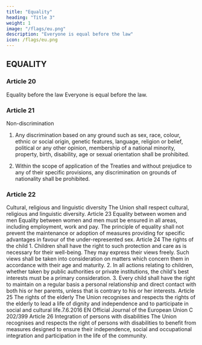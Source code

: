 ```yaml
---
title: "Equality"
heading: "Title 3"
weight: 1
image: "/flags/eu.png"
description: "Everyone is equal before the law"
icon: /flags/eu.png
---
```



## EQUALITY

### Article 20

Equality before the law
Everyone is equal before the law.


### Article 21

Non-discrimination

1. Any discrimination based on any ground such as sex, race, colour, ethnic or social origin, genetic features, language, religion or belief, political or any other opinion, membership of a national minority, property, birth, disability, age or sexual orientation shall be prohibited.

2. Within the scope of application of the Treaties and without prejudice to any of their specific provisions, any discrimination on grounds of nationality shall be prohibited.


### Article 22

Cultural, religious and linguistic diversity
The Union shall respect cultural, religious and linguistic diversity.
Article 23
Equality between women and men
Equality between women and men must be ensured in all areas, including employment, work
and pay.
The principle of equality shall not prevent the maintenance or adoption of measures providing for
specific advantages in favour of the under-represented sex.
Article 24
The rights of the child
1.
Children shall have the right to such protection and care as is necessary for their well-being.
They may express their views freely. Such views shall be taken into consideration on matters which
concern them in accordance with their age and maturity.
2.
In all actions relating to children, whether taken by public authorities or private institutions, the
child's best interests must be a primary consideration.
3.
Every child shall have the right to maintain on a regular basis a personal relationship and direct
contact with both his or her parents, unless that is contrary to his or her interests.
Article 25
The rights of the elderly
The Union recognises and respects the rights of the elderly to lead a life of dignity and independence
and to participate in social and cultural life.7.6.2016
EN
Official Journal of the European Union
C 202/399
Article 26
Integration of persons with disabilities
The Union recognises and respects the right of persons with disabilities to benefit from measures
designed to ensure their independence, social and occupational integration and participation in the
life of the community.

